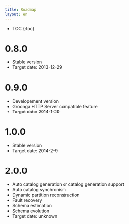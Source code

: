 ```yaml
---
title: Roadmap
layout: en
---
```


* TOC
{:toc}

# 0.8.0

  * Stable version
  * Target date: 2013-12-29

# 0.9.0

  * Developement version
  * Groonga HTTP Server compatible feature
  * Target date: 2014-1-29

# 1.0.0

  * Stable version
  * Target date: 2014-2-9

# 2.0.0

  * Auto catalog generation or catalog generation support
  * Auto catalog synchronism
  * Dynamic partition reconstruction
  * Fault recovery
  * Schema estimation
  * Schema evolution
  * Target date: unknown
